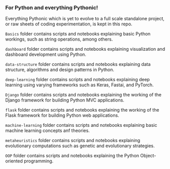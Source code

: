### For Python and everything Pythonic!

Everything Pythonic which is yet to evolve to a full scale standalone project, or raw sheets of coding experimentation, is kept in this repo.

`Basics` folder contains scripts and notebooks explaining basic Python workings, such as string operations, among others.

`dashboard` folder contains scripts and notebooks explaining visualization and dashboard development using Python.

`data-structure` folder contains scripts and notebooks explaining data structure, algorithms and design patterns in Python.

`deep-learning` folder contains scripts and notebooks explaining deep learning using varying frameworks such as Keras, Fastai, and PyTorch.

`Django` folder contains scripts and notebooks explaining the working of the Django framework for building Python MVC applications.

`flask` folder contains scripts and notebooks explaining the working of the Flask framework for building Python web applications.

`machine-learning` folder contains scripts and notebooks explaining basic machine learning concepts anf theories.

`metaheuristics` folder contains scripts and notebooks explaining evolutionary computations such as genetic and evolutionary strategies.

`OOP` folder contains scripts and notebooks explaining the Python Object-oriented programming.

